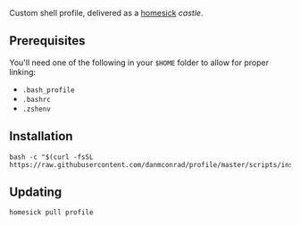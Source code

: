 Custom shell profile, delivered as a [homesick](https://github.com/technicalpickles/homesick) _castle_.

## Prerequisites

You'll need one of the following in your `$HOME` folder to allow for proper linking:
- `.bash_profile`
- `.bashrc`
- `.zshenv`


## Installation

    bash -c "$(curl -fsSL https://raw.githubusercontent.com/danmconrad/profile/master/scripts/install)"

## Updating

    homesick pull profile
